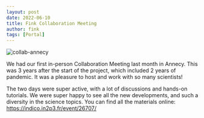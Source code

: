 ```yaml
---
layout: post
date: 2022-06-10
title: Fink Collaboration Meeting
author: fink
tags: [Portal]
---
```


![collab-annecy](/images/fink_collaboration.png)

We had our first in-person Collaboration Meeting last month in Annecy. This was 3 years after the start of the project, which included 2 years of pandemic. It was a pleasure to host and work with so many scientists!

The two days were super active, with a lot of discussions and hands-on tutorials. We were super happy to see all the new developments, and such a diversity in the science topics. You can find all the materials online: https://indico.in2p3.fr/event/26707/
